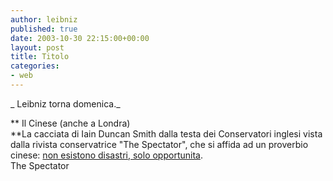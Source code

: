 ```yaml
---
author: leibniz
published: true
date: 2003-10-30 22:15:00+00:00
layout: post
title: Titolo
categories:
- web
---
```


 

   _ Leibniz torna domenica._

   **   Il Cinese (anche a Londra)   
**La cacciata di Iain Duncan Smith dalla testa dei Conservatori inglesi vista dalla rivista conservatrice "The Spectator", che si affida ad un proverbio cinese:  [ non esistono disastri, solo opportunita](http://www.spectator.co.uk/article.php3?table=old&section=current&issue=2003-11-01&id=3686).   
  The Spectator
